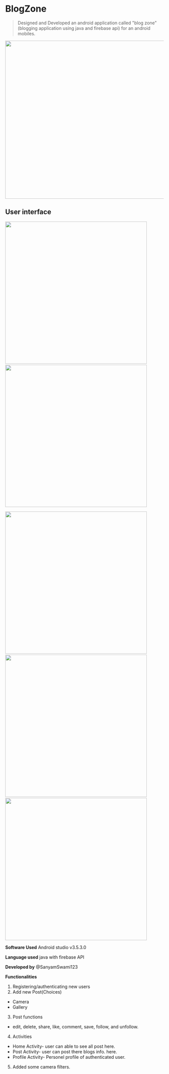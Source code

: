 # BlogZone
> Designed and  Developed an android application called "blog zone" (blogging application using java and firebase api) for an android mobiles.

<img src="https://github.com/SanyamSwami123/Blog-zone/blob/master/app/src/main/res/drawable-xxhdpi/sanyam.png" width =1000 height=500/>
<h2> User interface </h2>
 
<p float="left">
  <img src="https://github.com/SanyamSwami123/Blog-zone/blob/master/app/src/main/res/drawable-anydpi/4.jpg" width="450" />
 &nbsp
  <img src="https://github.com/SanyamSwami123/Blog-zone/blob/master/app/src/main/res/drawable-anydpi/1.jpg" width="450" /> 
</p>


  <img src="https://github.com/SanyamSwami123/Blog-zone/blob/master/app/src/main/res/drawable-anydpi/6.jpg" width="450" />
 &nbsp
  <img src="https://github.com/SanyamSwami123/Blog-zone/blob/master/app/src/main/res/drawable-anydpi/3.jpg" width="450" /> 
   &nbsp
   <img src="https://github.com/SanyamSwami123/Blog-zone/blob/master/app/src/main/res/drawable-anydpi/2.jpg" width="450" /> 


**Software Used** Android studio v3.5.3.0 

**Language used** java with firebase API 

**Developed by** @SanyamSwami123

**Functionalities**
1. Registering/authenticating new users
2. Add new Post(Choices)
* Camera
* Gallery
3. Post functions
* edit, delete, share, like, comment, save, follow, and unfollow.
4. Activities
* Home Activity- user can able to see all post here.
* Post Activity- user can post there blogs info. here.
* Profile Activity- Personel profile of authenticated user.
5. Added some camera filters.

